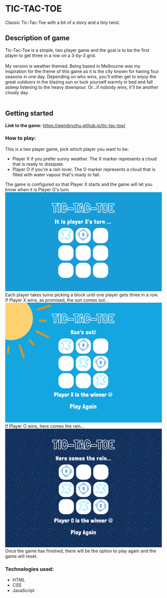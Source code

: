 # TIC-TAC-TOE
Classic Tic-Tac-Toe with a bit of a story and a tiny twist. 

## Description of game 
Tic-Tac-Toe is a simple, two player game and the goal is to be the first player to get three in a row on a 3-by-3 grid. 
<br>
<br>
My version is weather themed. Being based in Melbourne was my inspiration for the theme of this game as it is the city known for having four seasons in one day. Depending on who wins, you'll either get to enjoy the great outdoors in the blazing sun or tuck yourself warmly in bed and fall asleep listening to the heavy downpour. Or...if nobody wins, it'll be another cloudy day. 
<br>
<br>

## Getting started 
**Link to the game:** https://wendyyzhu.github.io/tic-tac-toe/

### How to play: 
This is a two player game, pick which player you want to be: 
- Player X if you prefer sunny weather. The X marker represents a cloud that is ready to dissipate.  
- Player O if you're a rain lover. The O marker represents a cloud that is filled with water vapour that's ready to fall. 

The game is configured so that Player X starts and the game will let you know when it is Player O's turn. 
![Screenshot of the nought and cross](images/Start.png)
Each player takes turns picking a block until one player gets three in a row. If Player X wins, as promised, the sun comes out... 
![Screenshot of what happens when Player X wins](images/Sun.png)
If Player O wins, here comes the rain...
![Screenshot of what happens when Player O wins](images/Rain.png)
Once the game has finished, there will be the option to play again and the game will reset. 

### Technologies used: 
- HTML 
- CSS
- JavaScript

<!-- README Suggestions:
List technologies used
Link to wireframes and user stories.
Add screenshots of your project.
Document your planning and tell a story about your development process and problem-solving strategy.
List unsolved problems which would be fixed in future iterations.
Describe how some of your favorite functions work
A demo of your game: Show us the functionality!
Some questions might help you with the presentation:
What is the game about?
Is there any information you think might help us understand what you built?
What features did you include?
Make sure to explain anything "new" (things that we didn't cover in class)
What was the most difficult part of the project?
What was your favourite part to work on?
What would you like to add next? -->